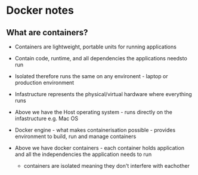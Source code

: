 # Docker notes

## What are containers?
- Containers are lightweight, portable units for running applications
- Contain code, runtime, and all dependencies the applications needsto run
- Isolated therefore runs the same on any environent - laptop or production environment


- Infastructure represents the physical/virtual hardware where everything runs
- Above we have the Host operating system - runs directly on the infastructure e.g. Mac OS
- Docker engine - what makes containerisation possible - provides environment to build, run and manage containers
- Above we have docker containers - each container holds application and all the independencies the application needs to run
    - containers are isolated meaning they don't interfere with eachother 